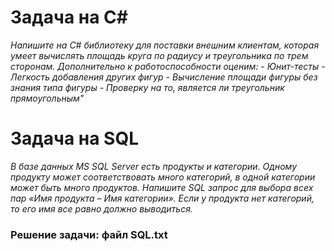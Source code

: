 # Задача на C#
_Напишите на C# библиотеку для поставки внешним клиентам, которая умеет вычислять площадь круга по радиусу и треугольника по трем сторонам. Дополнительно к работоспособности оценим:_
_- Юнит-тесты_
_- Легкость добавления других фигур_
_- Вычисление площади фигуры без знания типа фигуры_
_- Проверку на то, является ли треугольник прямоугольным"_
# Задача на SQL
_В базе данных MS SQL Server есть продукты и категории. Одному продукту может соответствовать много категорий, в одной категории может быть много продуктов. Напишите SQL запрос для выбора всех пар «Имя продукта – Имя категории». Если у продукта нет категорий, то его имя все равно должно выводиться._
### Решение задачи: файл SQL.txt